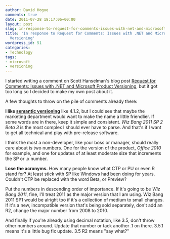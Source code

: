 ```yaml
---
author: David Hogue
comments: true
date: 2011-07-28 18:17:06+00:00
layout: post
slug: in-response-to-request-for-comments-issues-with-net-and-microsoft-product-versioning
title: 'In response to Request for Comments: Issues with .NET and Microsoft Product
  Versioning'
wordpress_id: 51
categories:
- Technology
tags:
- microsoft
- versioning
---
```


I started writing a comment on Scott Hanselman's blog post [Request for Comments: Issues with .NET and Microsoft Product Versioning](http://www.hanselman.com/blog/RequestForCommentsIssuesWithNETAndMicrosoftProductVersioning.aspx), but it got too long so I decided to make my own post about it.

A few thoughts to throw on the pile of comments already there:

**I like [semantic versioning](http://www.semver.org/)** like 4.1.2, but I could see that maybe the marketing department would want to make the name a little friendlier.  If some words are in there, keep it simple and consistent.  _Wiz Bang 2011 SP 2 Beta 3_ is the most complex I should ever have to parse.  And that's if I want to get all technical and play with pre-release software.

I think the most a non-developer, like your boss or manager, should really care about is two numbers.  One for the version of the product, _Office 2010_ for example, and one for updates of at least moderate size that increments the SP or .x number.

**Lose the acronyms.**  How many people know what CTP or PU or even R stand for?  At least stick with SP like Windows had been doing for years.  Couldn't CTP be replaced with the word Beta, or Preview?

Put the numbers in descending order of importance.  If it's going to be _Wiz Bang 2011_, fine, I'll treat 2011 as the major version that I am using.  Wiz Bang 2011 SP1 would be alright too if it's a collection of medium to small changes.  If it's a new, incompatible version that's being sold separately, don't add an R2, change the major number from 2008 to 2010.

And finally if you're already using decimal notation, like 3.5, don't throw other numbers around.  Update that number or tack another .1 on there.  3.5.1 means it's a little bug fix update.  3.5 R2 means "say what?"


